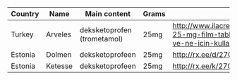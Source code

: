 | Country | Name | Main content | Grams | Link |
| ------- | ---- | ------------ | ----- | ---- |
| Turkey | Arveles | deksketoprofen (trometamol) | 25mg | http://www.ilacrehberi.com/v/arveles-25-mg-film-tablet-a01e/kt/nedir-ve-ne-icin-kullanilir/ |
| Estonia | Dolmen | deksketoprofeen | 25mg | http://rx.ee/d/2700-dolmen.html |
| Estonia | Ketesse | deksketoprofeen | 25mg | http://rx.ee/k/2701-ketesse.html |
